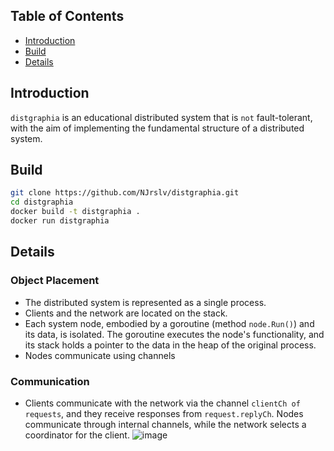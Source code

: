 ## Table of Contents
- [Introduction](#introduction)
- [Build](#build)
- [Details](#details)

## Introduction
`distgraphia` is an educational distributed system that is `not` fault-tolerant, with the aim of implementing the fundamental structure of a distributed system.


## Build
```bash
git clone https://github.com/NJrslv/distgraphia.git
cd distgraphia
docker build -t distgraphia .
docker run distgraphia
```

## Details
### Object Placement
- The distributed system is represented as a single process.
- Clients and the network are located on the stack.
- Each system node, embodied by a goroutine (method `node.Run()`) and its data, is isolated. The goroutine executes the node's functionality, and its stack holds a pointer to the data in the heap of the original process.
- Nodes communicate using channels

### Communication
- Clients communicate with the network via the channel `clientCh of requests`, and they receive responses from `request.replyCh`. Nodes communicate through internal channels, while the network selects a coordinator for the client.
![image](https://github.com/NJrslv/distgraphia/assets/108277031/2566403a-fc96-4a3c-b3bf-6a6e400fcfe3)



